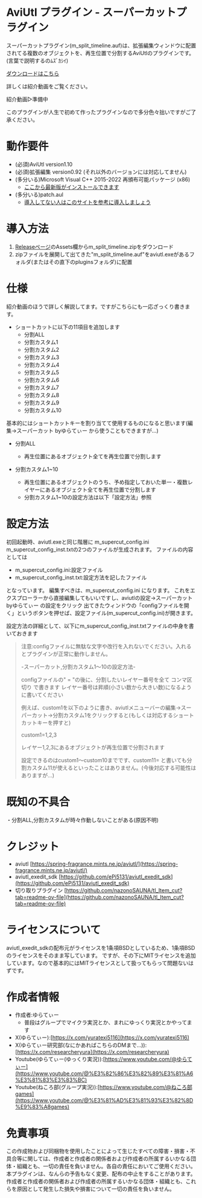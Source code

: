 # AviUtl プラグイン - スーパーカットプラグイン
スーパーカットプラグイン(m_split_timeline.auf)は、拡張編集ウィンドウに配置されてる複数のオブジェクトを、再生位置で分割するAviUtlのプラグインです。(言葉で説明するのﾑｽﾞｶｼｲ)

[ダウンロードはこちら](https://github.com/yuratexi/aviutl_supercut/releases/latest)

詳しくは紹介動画をご覧ください。

紹介動画▷準備中

このプラグインが人生で初めて作ったプラグインなので多分色々拙いですがご了承ください。




# 動作要件
* (必須)AviUtl version1.10
* (必須)拡張編集 version0.92 (それ以外のバージョンには対応してません)
* (多分いる)Microsoft Visual C++ 2015-2022 再頒布可能パッケージ (x86)
  * [ここから最新版がインストールできます](https://learn.microsoft.com/ja-jp/cpp/windows/latest-supported-vc-redist?view=msvc-170)
* (多分いる)patch.aul
  * [導入してない人はこのサイトを参考に導入しましょう](https://scrapbox.io/nazosauna/patch.aul)

# 導入方法
1. [Releaseページ](https://github.com/yuratexi/aviutl_supercut/releases/latest)のAssets欄からm_split_timeline.zipをダウンロード
2. zipファイルを展開して出てきた"m_split_timeline.auf"をaviutl.exeがあるフォルダ(またはその直下のpluginsフォルダ)に配置

# 仕様
紹介動画のほうで詳しく解説してます。ですがこちらにも一応ざっくり書きます。

* ショートカットに以下の11項目を追加します
  * 分割ALL
  * 分割カスタム1
  * 分割カスタム2
  * 分割カスタム3
  * 分割カスタム4
  * 分割カスタム5
  * 分割カスタム6
  * 分割カスタム7
  * 分割カスタム8
  * 分割カスタム9
  * 分割カスタム10

基本的にはショートカットキーを割り当てて使用するものになると思います(編集→スーパーカット byゆらてぃー から使うこともできますが...)

* 分割ALL
  * 再生位置にあるオブジェクト全てを再生位置で分割します

* 分割カスタム1~10
  * 再生位置にあるオブジェクトのうち、予め指定しておいた単一・複数レイヤーにあるオブジェクト全てを再生位置で分割します
  * 分割カスタム1~10の設定方法は以下「設定方法」参照

# 設定方法
初回起動時、aviutl.exeと同じ階層に m_supercut_config.ini m_supercut_config_inst.txtの2つのファイルが生成されます。
ファイルの内容としては
* m_supercut_config.ini:設定ファイル
* m_supercut_config_inst.txt:設定方法を記したファイル

となっています。
編集すべきは、m_supercut_config.ini になります。
これをエクスプローラーから直接編集してもいいですし、aviutlの設定→スーパーカット byゆらてぃー の設定をクリック
出てきたウィンドウの「configファイルを開く」というボタンを押せば、設定ファイル(m_supercut_config.ini)が開きます。

設定方法の詳細として、以下にm_supercut_config_inst.txtファイルの中身を書いておきます  

  
>注意:configファイルに無駄な文字や改行を入れないでください。入れるとプラグインが正常に動作しません。
>
>
>-スーパーカット,分割カスタム1～10の設定方法-
>
>configファイルの" = "の後に、分割したいレイヤー番号を全て コンマ区切り で書きます
>レイヤー番号は昇順(小さい数から大きい数)になるように書いてください
>
>
>例えば、custom1を以下のように書き、aviutlメニューバーの編集→スーパーカット→分割カスタム1をクリックすると(もしくは対応するショートカットキーを押すと)
>
>custom1=1,2,3
>
>レイヤー1,2,3にあるオブジェクトが再生位置で分割されます
>
>
>設定できるのはcustom1～custom10までです、custom11= と書いても分割カスタム11が使えるといったことはありません。(今後対応する可能性はありますが...)

# 既知の不具合
・分割ALL,分割カスタムが時々作動しないことがある(原因不明)

# クレジット
* aviutl [https://spring-fragrance.mints.ne.jp/aviutl/](https://spring-fragrance.mints.ne.jp/aviutl/)
* aviutl_exedit_sdk [https://github.com/ePi5131/aviutl_exedit_sdk](https://github.com/ePi5131/aviutl_exedit_sdk)
* 切り取りプラグイン [https://github.com/nazonoSAUNA/tl_Item_cut?tab=readme-ov-file](https://github.com/nazonoSAUNA/tl_Item_cut?tab=readme-ov-file)

# ライセンスについて
aviutl_exedit_sdkの配布元がライセンスを1条項BSDとしているため、1条項BSDのライセンスをそのまま写しています。
ですが、その下にMITライセンスを追加しています。なので基本的にはMITライセンスとして扱ってもらって問題ないはずです。

# 作成者情報
* 作成者:ゆらてぃー
  * 普段はグループでマイクラ実況とか、まれにゆっくり実況とかやってます
* X(ゆらてぃー):[https://x.com/yuratexi5116](https://x.com/yuratexi5116)
* X(ゆらてぃー研究部(なにかあればこちらのDMまで...)):[https://x.com/researcheryura](https://x.com/researcheryura)
* Youtube(ゆらてぃー(ゆっくり実況)):[https://www.youtube.com/@ゆらてぃー](https://www.youtube.com/@%E3%82%86%E3%82%89%E3%81%A6%E3%81%83%E3%83%BC)
* Youtube(ねころ部(グループ実況)):[https://www.youtube.com/@ねころ部games](https://www.youtube.com/@%E3%81%AD%E3%81%93%E3%82%8D%E9%83%A8games)

# 免責事項
この作成物および同梱物を使用したことによって生じたすべての障害・損害・不具合等に関しては、作成者と作成者の関係者および作成者の所属するいかなる団体・組織とも、一切の責任を負いません。各自の責任においてご使用ください。  
本プラグインは、なんらの予告もなく変更、配布の中止をすることがあります。作成者と作成者の関係者および作成者の所属するいかなる団体・組織とも、これらを原因として発生した損失や損害について一切の責任を負いません。
